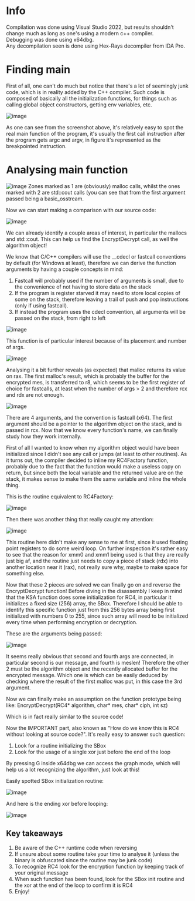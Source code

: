 # Info
Compilation was done using Visual Studio 2022, but results shouldn't change much as long as one's using a modern c++ compiler.  
Debugging was done using x64dbg.  
Any decompilation seen is done using Hex-Rays decompiler from IDA Pro.  

# Finding main
First of all, one can't do much but notice that there's a lot of seemingly junk code, which is in reality added by the C++ compiler.
Such code is composed of basically all the initialization functions, for things such as calling global object constructors, getting env variables, etc.

![image](https://user-images.githubusercontent.com/88135556/182349212-288c8726-5034-4c0d-9968-d087d20dd503.png)

As one can see from the screenshot above, it's relatively easy to spot the real main function of the program, it's usually the first call instruction after the program
gets argc and argv, in figure it's represented as the breakpointed instruction.

# Analysing main function
![image](https://user-images.githubusercontent.com/88135556/182354661-1dbaa61b-736a-46d0-9825-b7852bd98ee8.png)
Zones marked as 1 are (obviously) malloc calls, whilst the ones marked with 2 are std::cout calls (you can see that from the first argument passed being a basic_osstream.

Now we can start making a comparison with our source code:  

![image](https://user-images.githubusercontent.com/88135556/182355173-0bd8ea43-c945-49f0-9f35-c613096307cd.png)

We can already identify a couple areas of interest, in particular the mallocs and std::cout.
This can help us find the EncryptDecrypt call, as well the algorithm object!

We know that C/C++ compilers will use the __cdecl or fastcall conventions by default (for Windows at least), therefore we can derive the function arguments by having a couple concepts in mind:
1. Fastcall will probably used if the number of arguments is small, due to the convenience of not having to store data on the stack
2. If the program is register starved it may need to store local copies of some on the stack, therefore leaving a trail of push and pop instructions (only if using fastcall).
3. If instead the program uses the cdecl convention, all arguments will be passed on the stack, from right to left

![image](https://user-images.githubusercontent.com/88135556/182359009-95c8543a-8857-488f-9a0c-25208325bbde.png)

This function is of particular interest because of its placement and number of args.

![image](https://user-images.githubusercontent.com/88135556/182359883-3e44b848-9a5b-452e-b617-f38ba1ba687e.png)

Analysing it a bit further reveals (as expected) that malloc returns its value on rax. 
The first malloc's result, which is probably the buffer for the encrypted mes, is transferred to r8, which seems to be the first register of choice for fastcalls,
at least when the number of args > 2 and therefore rcx and rdx are not enough.

![image](https://user-images.githubusercontent.com/88135556/182372838-36e317cf-6374-449d-afb9-98bcd83a3f7f.png)

There are 4 arguments, and the convention is fastcall (x64).
The first argument should be a pointer to the algorithm object on the stack, and is passed in rcx. 
Now that we know every function's name, we can finally study how they work internally.

First of all I wanted to know when my algorithm object would have been initialized since I didn't see any call or jumps (at least to other routines).
As it turns out, the compiler decided to inline my RC4Factory function, probably due to the fact that the function would make a useless copy on return,
but since both the local variable and the returned value are on the stack, it makes sense to make them the same variable and inline the whole thing.

This is the routine equivalent to RC4Factory:

![image](https://user-images.githubusercontent.com/88135556/182440192-6aab08a8-433d-4443-b455-be2c09ed5129.png)

Then there was another thing that really caught my attention:

![image](https://user-images.githubusercontent.com/88135556/182440447-afaf32e4-897c-42c9-bcb1-35dd1176032c.png)

This routine here didn't make any sense to me at first, since it used floating point registers to do some weird loop.
On further inspection it's rather easy to see that the reason for xmm0 and xmm1 being used is that they are really just big af, and the routine just needs to
copy a piece of stack (rdx) into another location near it (rax), not really sure why, maybe to make space for something else.

Now that these 2 pieces are solved we can finally go on and reverse the EncryptDecrypt function!
Before diving in the disassembly I keep in mind that the KSA function does some initialization for RC4, in particular it initializes a fixed size (256) array, the SBox.
Therefore I should be able to identify this specific function just from this 256 bytes array being first initialized with numbers 0 to 255, since such
array will need to be initialized every time when performing encryption or decryption.

These are the arguments being passed:  

![image](https://user-images.githubusercontent.com/88135556/182442144-8ce11732-fde6-4c57-95e9-7ba20c0279b3.png)

It seems really obvious that second and fourth args are connected, in particular second is our message, and fourth is meslen!
Therefore the other 2 must be the algorithm object and the recently allocated buffer for the encrypted message. 
Which one is which can be easily deduced by checking where the result of the first malloc was put, in this case the 3rd argument.

Now we can finally make an assumption on the function prototype being like:
EncryptDecrypt(RC4* algorithm, char* mes, char* ciph, int sz)

Which is in fact really similar to the source code!

Now the IMPORTANT part, also known as "How do we know this is RC4 without looking at source code?".
It's really easy to answer such question:
1. Look for a routine initializing the SBox
2. Look for the usage of a single xor just before the end of the loop

By pressing G inside x64dbg we can access the graph mode, which will help us a lot recognizing the algorithm, just look at this!

Easily spotted SBox initialization routine:

![image](https://user-images.githubusercontent.com/88135556/182443469-b983521a-891e-4a8b-af40-b77e7984a763.png)

And here is the ending xor before looping:

![image](https://user-images.githubusercontent.com/88135556/182443752-ac529cd3-c26b-4bfd-800c-5fd702482a0d.png)

## Key takeaways
1. Be aware of the C++ runtime code when reversing
2. If unsure about some routine take your time to analyse it (unless the binary is obfuscated since the routine may be junk code)
3. To recognize RC4 look for the encryption function by keeping track of your original message
4. When such function has been found, look for the SBox init routine and the xor at the end of the loop to confirm it is RC4
5. Enjoy!
